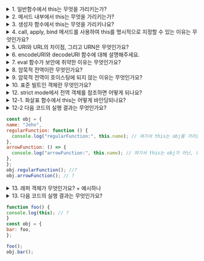 
<details>
  <summary>1. 일반함수에서 this는 무엇을 가리키는가?</summary>
  일반 함수 내부의 this는 전역 객체를 가리킨다. 브라우저 환경에서는 window Node.js 환경에서 전역 객체는 global
</details>

<details>
  <summary>2. 메서드 내부에서 this는 무엇을 가리키는가?</summary>
  메서드 내부의 this는 메서드를 호출한 객체를 가리킨다. -> 메서드를 호출한 객체가 this가 된다.

```javascript
    const obj = {
        name: 'Lee',
        sayHi() {
        console.log(`Hi! My name is ${this.name}`);
        }
    };
    obj.sayHi(); // Hi! My name is Lee  this는 obj를 가리킨다.
```

</details>

<details>
  <summary>3. 생성자 함수에서 this는 무엇을 가리키나요?</summary>
  생성자 함수에서 this는 새로 생성된 객체를 가리킵니다. 생성자 함수는 new 키워드와 함께 호출됩니다.

  ```javascript
    function Person(name) {
        this.name = name;
    }
    const me = new Person('Lee');
    console.log(me.name); // Lee
```
</details>

<details>
  <summary>4. call, apply, bind 메서드를 사용하여 this를 명시적으로 지정할 수 있는 이유는 무엇인가요?</summary>
  call, apply, bind 메서드는 함수 호출 방식과 상관없이 this를 명시적으로 지정할 수 있기 때문입니다. 이를 통해 this를 원하는 객체로 지정할 수 있습니다.
</details>

<details>
  <summary>5. URI와 URL의 차이점, 그리고 URN은 무엇인가요?</summary>
  URI(Uniform Resource Identifier): 인터넷에 있는 자원을 나타내는 유일한 주소입니다. URI는 URL과 URN을 포함하는 개념<br/>
  URL(Uniform Resource Locator): 자원의 위치를 나타내는 주소입니다. URL은 인터넷 상의 자원이 어디에 있는지를 나타냅니다. <br/>
  URN(Uniform Resource Name): 자원의 이름을 나타내는 주소입니다. URN은 자원의 위치와 상관없이 자원의 이름을 나타냅니다.
</details>

<details>
  <summary>6. encodeURI와 decodeURI 함수에 대해 설명해주세요.</summary>
  encodeURI: URI를 인코딩하는 함수로, URI 전체를 인코딩합니다. 예를 들어, 공백을 %20으로 변환합니다.
  decodeURI: URI를 디코딩하는 함수로, URI 전체를 디코딩합니다. 예를 들어, %20을 공백으로 변환합니다.

  ```javascript
  const uri = "https://example.com/%ED%95%9C%EA%B8%80%20%EC%9E%85%EB%8B%88%EB%8B%A4";
  const decodedURI = decodeURI(uri);
  console.log(decodedURI); // https://example.com/한글
  ```
</details>

<details>
  <summary>7. eval 함수가 보안에 취약한 이유는 무엇인가요?</summary>
  eval 함수는 문자열을 자바스크립트 코드로 실행하는 함수로, 보안에 취약합니다.<br/>사용자 입력을 그대로 실행할 경우, 악의적인 코드가 실행될 수 있기 때문
</details>

<details>
  <summary>8. 암묵적 전역이란 무엇인가요?</summary>
  변수를 선언하지 않고 값을 할당하면, 자바스크립트 엔진이 암묵적으로 전역 변수를 암묵적으로 전역변수를 선언하고 사용하는 것<br/> 
</details>

<details>
  <summary>9. 암묵적 전역이 호이스팅에 되지 않는 이유는 무엇인가요?</summary>
  암묵적 전역은 변수를 선언하지 않고 값을 할당할 때, 자바스크립트 엔진이 암묵적으로 전역 변수를 선언합니다. 이때 변수 선언과 초기화가 동시에 이루어지기 때문에 호이스팅이 발생하지 않습니다. 따라서 암묵적 전역은 호이스팅이 되지 않습니다.
</details>

<details>
  <summary>10. 표준 빌트인 객체란 무엇인가요?</summary>
  자바스크립트 엔진에 미리 구현되어 있는 객체입니다. ex) Object, Function, Array, String, Number, Boolean, Symbol, Date, Math, RegExp, Error 등
</details>

<details>
  <summary>12. strict mode에서 전역 객체를 참조하면 어떻게 되나요?</summary>
    strict mode에서 전역 객체를 참조하면 undefined가 반환됩니다. strict mode에서는 전역 객체를 참조할 수 없습니다.
</details>

<details>
  <summary>12-1. 화살표 함수에서 this는 어떻게 바인딩되나요?
  </summary>
    화살표 함수에서 this는 함수가 정의된 위치의 this를 가리킵니다. 화살표 함수는 자신만의 this를 가지지 않고, 상위 스코프의 this를 그대로 참조합니다.
</details>


<details>
<summary>12-2 다음 코드의 실행 결과는 무엇인가요?

  ```javascript
  const obj = {
  name: "John",
  regularFunction: function () {
    console.log("regularFunction:", this.name); // 여기서 this는 obj를 가리킵니다.
  },
  arrowFunction: () => {
    console.log("arrowFunction:", this.name); // 여기서 this는 obj가 아닌, 화살표 함수가 정의된 위치의 this를 가리킵니다.
  },
};
obj.regularFunction(); //?
obj.arrowFunction(); // ?
```
</summary>
1. regularFunction: John
2. arrowFunction: undefined
</details>

<details>
  <summary>13. 래퍼 객체가 무엇인가요? + 예시하나</summary>
    원시 타입을 객체처럼 사용할 수 있도록 만든 객체입니다. 원시 타입을 객체처럼 사용하면 원시 타입의 메서드를 사용할 수 있습니다.
</details>




<details>
<summary>13. 다음 코드의 실행 결과는 무엇인가요?

  ```javascript
  function foo() {
  console.log(this); // ?
}
const obj = {
  bar: foo,
};

foo();
obj.bar();
```
</summary>

undefined
{ bar: [Function: foo] }
</details>

